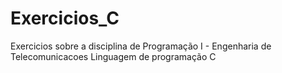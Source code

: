 # Exercicios_C
Exercicios sobre a disciplina de Programação I - Engenharia de Telecomunicacoes
Linguagem de programação C

